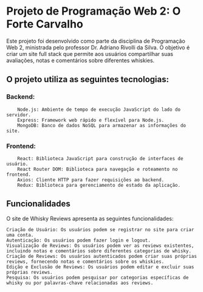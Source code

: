 # Projeto de Programação Web 2: O Forte Carvalho

Este projeto foi desenvolvido como parte da disciplina de Programação Web 2, ministrada pelo professor Dr. Adriano Rivolli da Silva. O objetivo é criar um site full stack que permite aos usuários compartilhar suas avaliações, notas e comentários sobre diferentes whiskies.

## O projeto utiliza as seguintes tecnologias:

###    Backend:
        Node.js: Ambiente de tempo de execução JavaScript do lado do servidor.
        Express: Framework web rápido e flexível para Node.js.
        MongoDB: Banco de dados NoSQL para armazenar as informações do site.

###    Frontend:
        React: Biblioteca JavaScript para construção de interfaces de usuário.
        React Router DOM: Biblioteca para navegação e roteamento no frontend.
        Axios: Cliente HTTP para fazer requisições ao backend.
        Redux: Biblioteca para gerenciamento de estado da aplicação.

## Funcionalidades

O site de Whisky Reviews apresenta as seguintes funcionalidades:

    Criação de Usuário: Os usuários podem se registrar no site para criar uma conta.
    Autenticação: Os usuários podem fazer login e logout.
    Visualização de Reviews: Os usuários podem ver as reviews existentes, incluindo notas e comentários sobre diferentes categorias de whisky.
    Criação de Reviews: Os usuários autenticados podem criar suas próprias reviews, fornecendo notas e comentários sobre os whiskies.
    Edição e Exclusão de Reviews: Os usuários podem editar e excluir suas próprias reviews.
    Pesquisa: Os usuários podem pesquisar por categorias específicas de whisky ou por palavras-chave relacionadas aos reviews.
